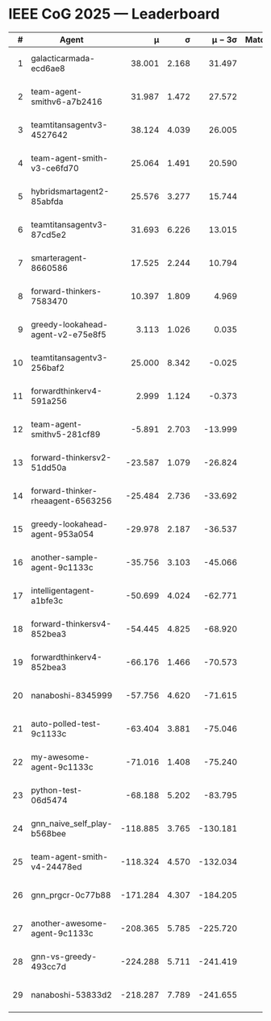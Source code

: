 # IEEE CoG 2025 — Leaderboard

| # | Agent | μ | σ | μ − 3σ | Matches | Updated |
|---:|---|---:|---:|---:|---:|---|
| 1 | galacticarmada-ecd6ae8 | 38.001 | 2.168 | 31.497 | 160 | 2025-08-17 11:05 |
| 2 | team-agent-smithv6-a7b2416 | 31.987 | 1.472 | 27.572 | 160 | 2025-08-17 11:05 |
| 3 | teamtitansagentv3-4527642 | 38.124 | 4.039 | 26.005 | 120 | 2025-08-17 11:05 |
| 4 | team-agent-smith-v3-ce6fd70 | 25.064 | 1.491 | 20.590 | 140 | 2025-08-17 11:05 |
| 5 | hybridsmartagent2-85abfda | 25.576 | 3.277 | 15.744 | 120 | 2025-08-17 11:05 |
| 6 | teamtitansagentv3-87cd5e2 | 31.693 | 6.226 | 13.015 | 120 | 2025-08-17 11:05 |
| 7 | smarteragent-8660586 | 17.525 | 2.244 | 10.794 | 100 | 2025-08-17 11:05 |
| 8 | forward-thinkers-7583470 | 10.397 | 1.809 | 4.969 | 120 | 2025-08-17 11:05 |
| 9 | greedy-lookahead-agent-v2-e75e8f5 | 3.113 | 1.026 | 0.035 | 200 | 2025-08-17 11:05 |
| 10 | teamtitansagentv3-256baf2 | 25.000 | 8.342 | -0.025 | 20 | 2025-08-17 11:05 |
| 11 | forwardthinkerv4-591a256 | 2.999 | 1.124 | -0.373 | 145 | 2025-08-17 11:05 |
| 12 | team-agent-smithv5-281cf89 | -5.891 | 2.703 | -13.999 | 120 | 2025-08-17 11:05 |
| 13 | forward-thinkersv2-51dd50a | -23.587 | 1.079 | -26.824 | 180 | 2025-08-17 11:05 |
| 14 | forward-thinker-rheaagent-6563256 | -25.484 | 2.736 | -33.692 | 120 | 2025-08-17 11:05 |
| 15 | greedy-lookahead-agent-953a054 | -29.978 | 2.187 | -36.537 | 40 | 2025-08-17 11:05 |
| 16 | another-sample-agent-9c1133c | -35.756 | 3.103 | -45.066 | 80 | 2025-08-17 11:05 |
| 17 | intelligentagent-a1bfe3c | -50.699 | 4.024 | -62.771 | 164 | 2025-08-17 11:05 |
| 18 | forward-thinkersv4-852bea3 | -54.445 | 4.825 | -68.920 | 81 | 2025-08-17 11:05 |
| 19 | forwardthinkerv4-852bea3 | -66.176 | 1.466 | -70.573 | 108 | 2025-08-17 11:05 |
| 20 | nanaboshi-8345999 | -57.756 | 4.620 | -71.615 | 60 | 2025-08-17 11:05 |
| 21 | auto-polled-test-9c1133c | -63.404 | 3.881 | -75.046 | 80 | 2025-08-17 11:05 |
| 22 | my-awesome-agent-9c1133c | -71.016 | 1.408 | -75.240 | 280 | 2025-08-17 11:05 |
| 23 | python-test-06d5474 | -68.188 | 5.202 | -83.795 | 40 | 2025-08-17 11:05 |
| 24 | gnn_naive_self_play-b568bee | -118.885 | 3.765 | -130.181 | 140 | 2025-08-17 11:05 |
| 25 | team-agent-smith-v4-24478ed | -118.324 | 4.570 | -132.034 | 260 | 2025-08-17 11:05 |
| 26 | gnn_prgcr-0c77b88 | -171.284 | 4.307 | -184.205 | 240 | 2025-08-17 11:05 |
| 27 | another-awesome-agent-9c1133c | -208.365 | 5.785 | -225.720 | 200 | 2025-08-17 11:05 |
| 28 | gnn-vs-greedy-493cc7d | -224.288 | 5.711 | -241.419 | 100 | 2025-08-17 11:05 |
| 29 | nanaboshi-53833d2 | -218.287 | 7.789 | -241.655 | 200 | 2025-08-17 11:05 |

